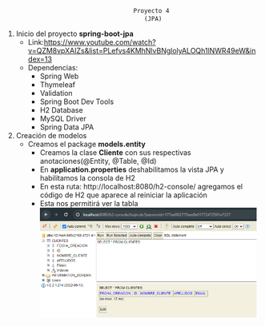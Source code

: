                                         Proyecto 4
                                           (JPA)
1. Inicio del proyecto **spring-boot-jpa**
   - Link:https://www.youtube.com/watch?v=QZM8vpXAIZs&list=PLefvs4KMhNlvBNglolyALOQh1lNWR49eW&index=13
   - Dependencias:
     - Spring Web
     - Thymeleaf
     - Validation
     - Spring Boot Dev Tools
     - H2 Database
     - MySQL Driver
     - Spring Data JPA
2. Creación de modelos
   - Creamos el package **models.entity**
     - Creamos la clase **Cliente** con sus respectivas anotaciones(@Entity, @Table, @Id)
     - En **application.properties** deshabilitamos la vista JPA y habilitamos la consola de H2
     - En esta ruta: http://localhost:8080/h2-console/ agregamos el código de H2 que aparece al reiniciar la aplicación
     - Esta nos permitirá ver la tabla![img.png](src%2Fmain%2Fresources%2Fstatic%2Fimg.png)